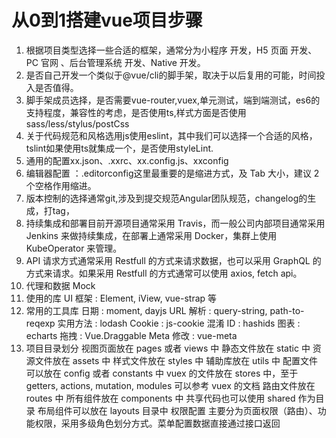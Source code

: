 # 从0到1搭建vue项目步骤

1. 根据项目类型选择一些合适的框架，通常分为小程序 开发，H5 页面 开发、PC 官网 、后台管理系统 开发、Native 开发。
2. 是否自己开发一个类似于@vue/cli的脚手架，取决于以后复用的可能，时间投入是否值得。
3. 脚手架成员选择，是否需要vue-router,vuex,单元测试，端到端测试，es6的支持程度，兼容性的考虑，是否使用ts,样式方面是否使用sass/less/stylus/postCss
4. 关于代码规范和风格选用js使用eslint，其中我们可以选择一个合适的风格，tslint如果使用ts就集成一个，是否使用styleLint.
5. 通用的配置xx.json、.xxrc、xx.config.js、xxconfig
6. 编辑器配置 ：.editorconfig这里最重要的是缩进方式，及 Tab 大小，建议 2 个空格作用缩进。
7. 版本控制的选择通常git,涉及到提交规范Angular团队规范，changelog的生成，打tag，
8. 持续集成和部署目前开源项目通常采用 Travis，而一般公司内部项目通常采用 Jenkins 来做持续集成，在部署上通常采用 Docker，集群上使用 KubeOperator 来管理。
9. API 请求方式通常采用 Restfull 的方式来请求数据，也可以采用 GraphQL 的方式来请求。如果采用 Restfull 的方式通常可以使用 axios, fetch api。
10. 代理和数据 Mock
11. 使用的库 UI 框架 : Element, iView, vue-strap 等
12. 常用的工具库 日期 : moment, dayjs URL 解析 : query-string, path-to-reqexp 实用方法 : lodash Cookie : js-cookie 混淆 ID : hashids 图表 : echarts 拖拽 : Vue.Draggable Meta 修改 : vue-meta
13. 项目目录划分 视图页面放在 pages 或者 views 中 静态文件放在 static 中 资源文件放在 assets 中 样式文件放在 styles 中 辅助库放在 utils 中 配置文件可以放在 config 或者 constants 中
vuex 的文件放在 stores 中，至于 getters, actions, mutation, modules 可以参考 vuex 的文档 路由文件放在 routes 中 所有组件放在 components 中 共享代码也可以使用 shared 作为目录 布局组件可以放在 layouts 目录中 权限配置
主要分为页面权限（路由）、功能权限，采用多级角色划分方式。菜单配置数据直接通过接口返回